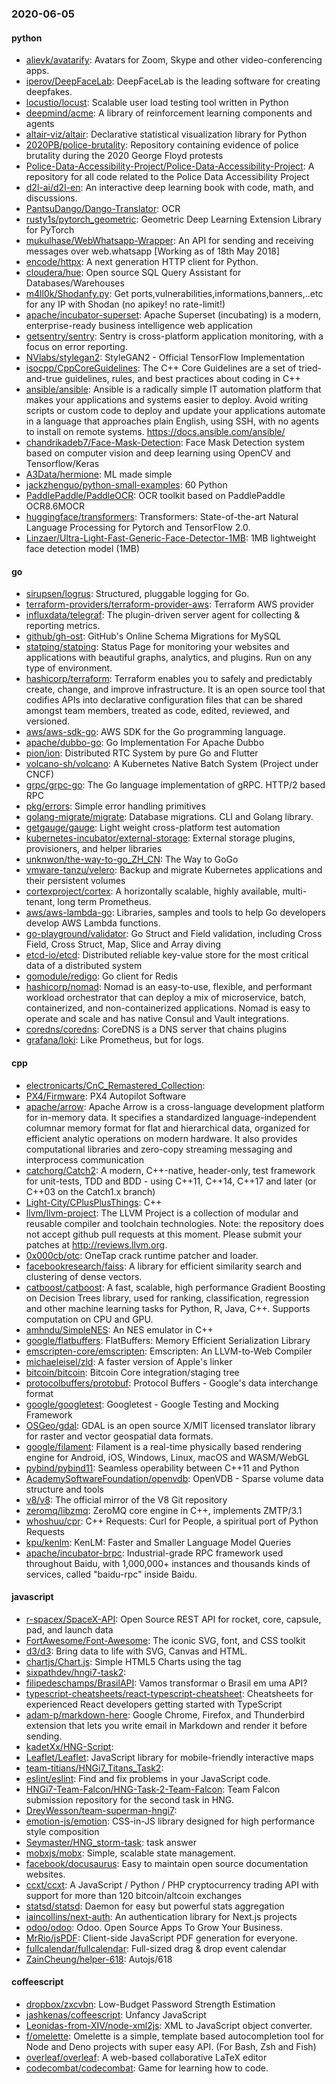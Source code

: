 ### 2020-06-05

#### python
* [alievk/avatarify](https://github.com/alievk/avatarify): Avatars for Zoom, Skype and other video-conferencing apps.
* [iperov/DeepFaceLab](https://github.com/iperov/DeepFaceLab): DeepFaceLab is the leading software for creating deepfakes.
* [locustio/locust](https://github.com/locustio/locust): Scalable user load testing tool written in Python
* [deepmind/acme](https://github.com/deepmind/acme): A library of reinforcement learning components and agents
* [altair-viz/altair](https://github.com/altair-viz/altair): Declarative statistical visualization library for Python
* [2020PB/police-brutality](https://github.com/2020PB/police-brutality): Repository containing evidence of police brutality during the 2020 George Floyd protests
* [Police-Data-Accessibility-Project/Police-Data-Accessibility-Project](https://github.com/Police-Data-Accessibility-Project/Police-Data-Accessibility-Project): A repository for all code related to the Police Data Accessibility Project
* [d2l-ai/d2l-en](https://github.com/d2l-ai/d2l-en): An interactive deep learning book with code, math, and discussions.
* [PantsuDango/Dango-Translator](https://github.com/PantsuDango/Dango-Translator):   OCR
* [rusty1s/pytorch_geometric](https://github.com/rusty1s/pytorch_geometric): Geometric Deep Learning Extension Library for PyTorch
* [mukulhase/WebWhatsapp-Wrapper](https://github.com/mukulhase/WebWhatsapp-Wrapper): An API for sending and receiving messages over web.whatsapp [Working as of 18th May 2018]
* [encode/httpx](https://github.com/encode/httpx): A next generation HTTP client for Python. 
* [cloudera/hue](https://github.com/cloudera/hue): Open source SQL Query Assistant for Databases/Warehouses
* [m4ll0k/Shodanfy.py](https://github.com/m4ll0k/Shodanfy.py): Get ports,vulnerabilities,informations,banners,..etc for any IP with Shodan (no apikey! no rate-limit!)
* [apache/incubator-superset](https://github.com/apache/incubator-superset): Apache Superset (incubating) is a modern, enterprise-ready business intelligence web application
* [getsentry/sentry](https://github.com/getsentry/sentry): Sentry is cross-platform application monitoring, with a focus on error reporting.
* [NVlabs/stylegan2](https://github.com/NVlabs/stylegan2): StyleGAN2 - Official TensorFlow Implementation
* [isocpp/CppCoreGuidelines](https://github.com/isocpp/CppCoreGuidelines): The C++ Core Guidelines are a set of tried-and-true guidelines, rules, and best practices about coding in C++
* [ansible/ansible](https://github.com/ansible/ansible): Ansible is a radically simple IT automation platform that makes your applications and systems easier to deploy. Avoid writing scripts or custom code to deploy and update your applications  automate in a language that approaches plain English, using SSH, with no agents to install on remote systems. https://docs.ansible.com/ansible/
* [chandrikadeb7/Face-Mask-Detection](https://github.com/chandrikadeb7/Face-Mask-Detection): Face Mask Detection system based on computer vision and deep learning using OpenCV and Tensorflow/Keras
* [A3Data/hermione](https://github.com/A3Data/hermione): ML made simple
* [jackzhenguo/python-small-examples](https://github.com/jackzhenguo/python-small-examples): 60  Python 
* [PaddlePaddle/PaddleOCR](https://github.com/PaddlePaddle/PaddleOCR): OCR toolkit based on PaddlePaddle OCR8.6MOCR
* [huggingface/transformers](https://github.com/huggingface/transformers): Transformers: State-of-the-art Natural Language Processing for Pytorch and TensorFlow 2.0.
* [Linzaer/Ultra-Light-Fast-Generic-Face-Detector-1MB](https://github.com/Linzaer/Ultra-Light-Fast-Generic-Face-Detector-1MB): 1MB lightweight face detection model (1MB)

#### go
* [sirupsen/logrus](https://github.com/sirupsen/logrus): Structured, pluggable logging for Go.
* [terraform-providers/terraform-provider-aws](https://github.com/terraform-providers/terraform-provider-aws): Terraform AWS provider
* [influxdata/telegraf](https://github.com/influxdata/telegraf): The plugin-driven server agent for collecting & reporting metrics.
* [github/gh-ost](https://github.com/github/gh-ost): GitHub's Online Schema Migrations for MySQL
* [statping/statping](https://github.com/statping/statping): Status Page for monitoring your websites and applications with beautiful graphs, analytics, and plugins. Run on any type of environment.
* [hashicorp/terraform](https://github.com/hashicorp/terraform): Terraform enables you to safely and predictably create, change, and improve infrastructure. It is an open source tool that codifies APIs into declarative configuration files that can be shared amongst team members, treated as code, edited, reviewed, and versioned.
* [aws/aws-sdk-go](https://github.com/aws/aws-sdk-go): AWS SDK for the Go programming language.
* [apache/dubbo-go](https://github.com/apache/dubbo-go): Go Implementation For Apache Dubbo
* [pion/ion](https://github.com/pion/ion): Distributed RTC System by pure Go and Flutter
* [volcano-sh/volcano](https://github.com/volcano-sh/volcano): A Kubernetes Native Batch System (Project under CNCF)
* [grpc/grpc-go](https://github.com/grpc/grpc-go): The Go language implementation of gRPC. HTTP/2 based RPC
* [pkg/errors](https://github.com/pkg/errors): Simple error handling primitives
* [golang-migrate/migrate](https://github.com/golang-migrate/migrate): Database migrations. CLI and Golang library.
* [getgauge/gauge](https://github.com/getgauge/gauge): Light weight cross-platform test automation
* [kubernetes-incubator/external-storage](https://github.com/kubernetes-incubator/external-storage): External storage plugins, provisioners, and helper libraries
* [unknwon/the-way-to-go_ZH_CN](https://github.com/unknwon/the-way-to-go_ZH_CN): The Way to GoGo 
* [vmware-tanzu/velero](https://github.com/vmware-tanzu/velero): Backup and migrate Kubernetes applications and their persistent volumes
* [cortexproject/cortex](https://github.com/cortexproject/cortex): A horizontally scalable, highly available, multi-tenant, long term Prometheus.
* [aws/aws-lambda-go](https://github.com/aws/aws-lambda-go): Libraries, samples and tools to help Go developers develop AWS Lambda functions.
* [go-playground/validator](https://github.com/go-playground/validator): Go Struct and Field validation, including Cross Field, Cross Struct, Map, Slice and Array diving
* [etcd-io/etcd](https://github.com/etcd-io/etcd): Distributed reliable key-value store for the most critical data of a distributed system
* [gomodule/redigo](https://github.com/gomodule/redigo): Go client for Redis
* [hashicorp/nomad](https://github.com/hashicorp/nomad): Nomad is an easy-to-use, flexible, and performant workload orchestrator that can deploy a mix of microservice, batch, containerized, and non-containerized applications. Nomad is easy to operate and scale and has native Consul and Vault integrations.
* [coredns/coredns](https://github.com/coredns/coredns): CoreDNS is a DNS server that chains plugins
* [grafana/loki](https://github.com/grafana/loki): Like Prometheus, but for logs.

#### cpp
* [electronicarts/CnC_Remastered_Collection](https://github.com/electronicarts/CnC_Remastered_Collection): 
* [PX4/Firmware](https://github.com/PX4/Firmware): PX4 Autopilot Software
* [apache/arrow](https://github.com/apache/arrow): Apache Arrow is a cross-language development platform for in-memory data. It specifies a standardized language-independent columnar memory format for flat and hierarchical data, organized for efficient analytic operations on modern hardware. It also provides computational libraries and zero-copy streaming messaging and interprocess communication
* [catchorg/Catch2](https://github.com/catchorg/Catch2): A modern, C++-native, header-only, test framework for unit-tests, TDD and BDD - using C++11, C++14, C++17 and later (or C++03 on the Catch1.x branch)
* [Light-City/CPlusPlusThings](https://github.com/Light-City/CPlusPlusThings): C++
* [llvm/llvm-project](https://github.com/llvm/llvm-project): The LLVM Project is a collection of modular and reusable compiler and toolchain technologies. Note: the repository does not accept github pull requests at this moment. Please submit your patches at http://reviews.llvm.org.
* [0x000cb/otc](https://github.com/0x000cb/otc): OneTap crack runtime patcher and loader.
* [facebookresearch/faiss](https://github.com/facebookresearch/faiss): A library for efficient similarity search and clustering of dense vectors.
* [catboost/catboost](https://github.com/catboost/catboost): A fast, scalable, high performance Gradient Boosting on Decision Trees library, used for ranking, classification, regression and other machine learning tasks for Python, R, Java, C++. Supports computation on CPU and GPU.
* [amhndu/SimpleNES](https://github.com/amhndu/SimpleNES): An NES emulator in C++
* [google/flatbuffers](https://github.com/google/flatbuffers): FlatBuffers: Memory Efficient Serialization Library
* [emscripten-core/emscripten](https://github.com/emscripten-core/emscripten): Emscripten: An LLVM-to-Web Compiler
* [michaeleisel/zld](https://github.com/michaeleisel/zld): A faster version of Apple's linker
* [bitcoin/bitcoin](https://github.com/bitcoin/bitcoin): Bitcoin Core integration/staging tree
* [protocolbuffers/protobuf](https://github.com/protocolbuffers/protobuf): Protocol Buffers - Google's data interchange format
* [google/googletest](https://github.com/google/googletest): Googletest - Google Testing and Mocking Framework
* [OSGeo/gdal](https://github.com/OSGeo/gdal): GDAL is an open source X/MIT licensed translator library for raster and vector geospatial data formats.
* [google/filament](https://github.com/google/filament): Filament is a real-time physically based rendering engine for Android, iOS, Windows, Linux, macOS and WASM/WebGL
* [pybind/pybind11](https://github.com/pybind/pybind11): Seamless operability between C++11 and Python
* [AcademySoftwareFoundation/openvdb](https://github.com/AcademySoftwareFoundation/openvdb): OpenVDB - Sparse volume data structure and tools
* [v8/v8](https://github.com/v8/v8): The official mirror of the V8 Git repository
* [zeromq/libzmq](https://github.com/zeromq/libzmq): ZeroMQ core engine in C++, implements ZMTP/3.1
* [whoshuu/cpr](https://github.com/whoshuu/cpr): C++ Requests: Curl for People, a spiritual port of Python Requests
* [kpu/kenlm](https://github.com/kpu/kenlm): KenLM: Faster and Smaller Language Model Queries
* [apache/incubator-brpc](https://github.com/apache/incubator-brpc): Industrial-grade RPC framework used throughout Baidu, with 1,000,000+ instances and thousands kinds of services, called "baidu-rpc" inside Baidu.

#### javascript
* [r-spacex/SpaceX-API](https://github.com/r-spacex/SpaceX-API):  Open Source REST API for rocket, core, capsule, pad, and launch data
* [FortAwesome/Font-Awesome](https://github.com/FortAwesome/Font-Awesome): The iconic SVG, font, and CSS toolkit
* [d3/d3](https://github.com/d3/d3): Bring data to life with SVG, Canvas and HTML. 
* [chartjs/Chart.js](https://github.com/chartjs/Chart.js): Simple HTML5 Charts using the <canvas> tag
* [sixpathdev/hngi7-task2](https://github.com/sixpathdev/hngi7-task2): 
* [filipedeschamps/BrasilAPI](https://github.com/filipedeschamps/BrasilAPI): Vamos transformar o Brasil em uma API?
* [typescript-cheatsheets/react-typescript-cheatsheet](https://github.com/typescript-cheatsheets/react-typescript-cheatsheet): Cheatsheets for experienced React developers getting started with TypeScript
* [adam-p/markdown-here](https://github.com/adam-p/markdown-here): Google Chrome, Firefox, and Thunderbird extension that lets you write email in Markdown and render it before sending.
* [kadetXx/HNG-Script](https://github.com/kadetXx/HNG-Script): 
* [Leaflet/Leaflet](https://github.com/Leaflet/Leaflet):  JavaScript library for mobile-friendly interactive maps
* [team-titians/HNGi7_Titans_Task2](https://github.com/team-titians/HNGi7_Titans_Task2): 
* [eslint/eslint](https://github.com/eslint/eslint): Find and fix problems in your JavaScript code.
* [HNGi7-Team-Falcon/HNG-Task-2-Team-Falcon](https://github.com/HNGi7-Team-Falcon/HNG-Task-2-Team-Falcon): Team Falcon submission repository for the second task in HNG.
* [DreyWesson/team-superman-hngi7](https://github.com/DreyWesson/team-superman-hngi7): 
* [emotion-js/emotion](https://github.com/emotion-js/emotion):  CSS-in-JS library designed for high performance style composition
* [Seymaster/HNG_storm-task](https://github.com/Seymaster/HNG_storm-task): task answer
* [mobxjs/mobx](https://github.com/mobxjs/mobx): Simple, scalable state management.
* [facebook/docusaurus](https://github.com/facebook/docusaurus): Easy to maintain open source documentation websites.
* [ccxt/ccxt](https://github.com/ccxt/ccxt): A JavaScript / Python / PHP cryptocurrency trading API with support for more than 120 bitcoin/altcoin exchanges
* [statsd/statsd](https://github.com/statsd/statsd): Daemon for easy but powerful stats aggregation
* [iaincollins/next-auth](https://github.com/iaincollins/next-auth): An authentication library for Next.js projects
* [odoo/odoo](https://github.com/odoo/odoo): Odoo. Open Source Apps To Grow Your Business.
* [MrRio/jsPDF](https://github.com/MrRio/jsPDF): Client-side JavaScript PDF generation for everyone.
* [fullcalendar/fullcalendar](https://github.com/fullcalendar/fullcalendar): Full-sized drag & drop event calendar
* [ZainCheung/helper-618](https://github.com/ZainCheung/helper-618): Autojs/618

#### coffeescript
* [dropbox/zxcvbn](https://github.com/dropbox/zxcvbn): Low-Budget Password Strength Estimation
* [jashkenas/coffeescript](https://github.com/jashkenas/coffeescript): Unfancy JavaScript
* [Leonidas-from-XIV/node-xml2js](https://github.com/Leonidas-from-XIV/node-xml2js): XML to JavaScript object converter.
* [f/omelette](https://github.com/f/omelette): Omelette is a simple, template based autocompletion tool for Node and Deno projects with super easy API. (For Bash, Zsh and Fish)
* [overleaf/overleaf](https://github.com/overleaf/overleaf): A web-based collaborative LaTeX editor
* [codecombat/codecombat](https://github.com/codecombat/codecombat): Game for learning how to code.

